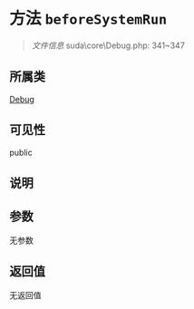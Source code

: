 # 方法 `beforeSystemRun`

> *文件信息* suda\core\Debug.php: 341~347

## 所属类 

[Debug](../Debug.md)

## 可见性

public

## 说明



## 参数


无参数


## 返回值

无返回值
